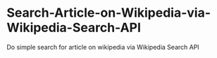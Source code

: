 # Search-Article-on-Wikipedia-via-Wikipedia-Search-API
Do simple search for article on wikipedia via  Wikipedia  Search API
